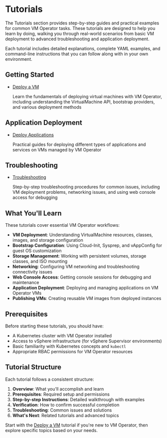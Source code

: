 # Tutorials

The Tutorials section provides step-by-step guides and practical examples for common VM Operator tasks. These tutorials are designed to help you learn by doing, walking you through real-world scenarios from basic VM deployment to advanced troubleshooting and application deployment.

Each tutorial includes detailed explanations, complete YAML examples, and command-line instructions that you can follow along with in your own environment.

## Getting Started

* [Deploy a VM](./deploy-vm/README.md)

    Learn the fundamentals of deploying virtual machines with VM Operator, including understanding the VirtualMachine API, bootstrap providers, and various deployment methods

## Application Deployment

* [Deploy Applications](./deploy-apps/README.md)

    Practical guides for deploying different types of applications and services on VMs managed by VM Operator

## Troubleshooting

* [Troubleshooting](./troubleshooting/README.md)

    Step-by-step troubleshooting procedures for common issues, including VM deployment problems, networking issues, and using web console access for debugging

## What You'll Learn

These tutorials cover essential VM Operator workflows:

- **VM Deployment**: Understanding VirtualMachine resources, classes, images, and storage configuration
- **Bootstrap Configuration**: Using Cloud-Init, Sysprep, and vAppConfig for guest OS customization  
- **Storage Management**: Working with persistent volumes, storage classes, and ISO mounting
- **Networking**: Configuring VM networking and troubleshooting connectivity issues
- **Web Console Access**: Getting console sessions for debugging and maintenance
- **Application Deployment**: Deploying and managing applications on VM Operator VMs
- **Publishing VMs**: Creating reusable VM images from deployed instances

## Prerequisites

Before starting these tutorials, you should have:

- A Kubernetes cluster with VM Operator installed
- Access to vSphere infrastructure (for vSphere Supervisor environments)  
- Basic familiarity with Kubernetes concepts and `kubectl`
- Appropriate RBAC permissions for VM Operator resources

## Tutorial Structure

Each tutorial follows a consistent structure:

1. **Overview**: What you'll accomplish and learn
2. **Prerequisites**: Required setup and permissions
3. **Step-by-step Instructions**: Detailed walkthrough with examples
4. **Verification**: How to confirm successful completion
5. **Troubleshooting**: Common issues and solutions
6. **What's Next**: Related tutorials and advanced topics

Start with the [Deploy a VM](./deploy-vm/README.md) tutorial if you're new to VM Operator, then explore specific topics based on your needs.
